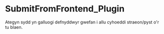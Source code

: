 SubmitFromFrontend_Plugin
=========================

Ategyn sydd yn galluogi defnyddwyr gwefan i allu cyhoeddi straeon/pyst o'r tu blaen.
